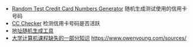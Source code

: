 - [Random Test Credit Card Numbers Generator](https://namso-gen.com/)  随机生成测试使用的信用卡号码
- [CC Checker](https://www.mrchecker.net/card-checker//ccn2/) 检测信用卡号码是否活跃
- [地址随机生成工具](https://www.bestrandoms.com/random-address)
- [大学计算机课程缺失的一部分知识](https://missing-semester-cn.github.io/)
https://www.owenyoung.com/sources/

